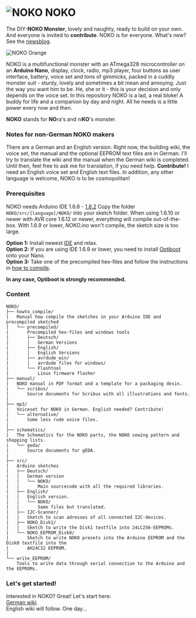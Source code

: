 # ![NOKO](http://www.nikolairadke.de/NOKO/noko_klein.png) NOKO

The DIY-**NOKO Monster**, lovely and naughty, ready to build on your own. And everyone is invited to **contribute**. NOKO is for everyone. What's new? See the [newsblog](https://github.com/NikolaiRadke/NOKO/tree/master/NEWS.md).  

![NOKO Orange](http://www.nikolairadke.de/NOKO/noko_echt.png)  

NOKO is a multifunctional monster with an ATmega328  microcontroller on an **Arduino Nano**, display, clock, radio, mp3 player, four buttons as user interface, battery, voice set and  tons of gimmicks, packed in a cuddly monster suit - sturdy,
lovely and sometimes a bit mean and annoying. Just the way you want him to be. He, she or it - this is your decision     and only depends on the voice set. In this repository NOKO is a lad, a real bloke! A buddy for life and a companion by day and night. All he needs is a little power every now and then.  

**NOKO** stands for **NO**ra's and ni**KO**'s monster.

### Notes for non-German NOKO makers
There are a German and an English version. Right now, the building wiki, the voice set, the manual and the optional EEPROM text files are in German. I'll try to translate the wiki and the manual when the German wiki is completed. Until then, feel free to ask me for translation, if you need help.  **Contribute!** I need an English voice set and English text files. In addition, any other language is welcome, NOKO is to be cosmopolitan!

### Prerequisites
NOKO needs Arduino IDE 1.6.6 - [1.8.2](https://www.arduino.cc/en/Main/Software) Copy the folder `NOKO/src/[language]/NOKO/` into your sketch folder. When using 1.6.10 or newer with AVR core 1.6.12 or newer, everything will compile out-of-the-box. With 1.6.9 or lower, *NOKO.ino* won't compile, the sketch size is too large. 

**Option 1:** Install newest  [IDE](https://www.arduino.cc/en/Main/Software) and relax.  
**Option 2:** If you are using IDE 1.6.9 or lower, you need to install [Optiboot](https://github.com/Optiboot/optiboot) onto your Nano.  
**Option 3:** Take one of the precompiled hex-files and follow the instructions in [how to compile](https://github.com/NikolaiRadke/NOKO/tree/master/howto_compile).  

**In any case, Optiboot is strongly recommended.**

### Content

```
NOKO/
├── howto_compile/
|   Manual how compile the sketches in your Arduino IDE and precompiled sketched  
|   └── precompiled/
|       Precompiled hex-files and windows tools
|       ├── Deutsch/
|       |   German Versions
|       ├── English/
|       |   English Versions
|       ├── avrdude_win/
|       |   avrdude files for windows/
|       └── Flashtool
|           Linux firmware flasher
├── manual/
|   NOKO manual in PDF format and a template for a packaging desin.
|   └── scribus/
|       Source documents for Scribus with all illustrations and fonts.
|
├── mp3/
|   Voiceset for NOKO in German. English needed? Contribute!
|   └── alternative/
|       Some less rude voice files.
|          
├── schematics/
|   The Schematics for the NOKO parts, the NOKO sewing pattern and shopping lists.
|   └── geda/
|       Source documents for gEDA.
|
├── src/
|   Arduino sketches
|   ├── Deutsch/
|   |   German version
|   |   └── NOKO/
|   |       Main sourcecode with all the required libraries.
|   ├── English/
|   |   English version. 
|   |   └── NOKO/
|   |       Same files but translated. 
|   ├── I2C-Scanner/
|   |   Sketch to scan adresses of all connected I2C-devices.
|   ├── NOKO_Disk1/
|   |   Sketch to write the Disk1 textfile into 24LC256-EEPROMs.
|   └── NOKO_EEPROM_Disk0/
|       Sketch to write NOKO presets into the Arduino EEPROM and the Disk0 textfile into the
|       AH24C32 EEPROM.
|
└── write_EEPROM/
    Tools to write data through serial connection to the Arduino and the EEPROMs. 
```
### Let's get started!

Interested in NOKO? Great! Let's start here:  
[German wiki](https://github.com/NikolaiRadke/NOKO/wiki).  
English wiki will follow. One day...
